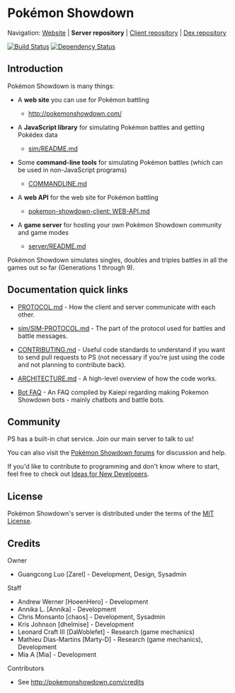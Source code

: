 Pokémon Showdown
========================================================================

Navigation: [Website][1] | **Server repository** | [Client repository][2] | [Dex repository][3]

  [1]: https://staraptorshowdown.com/
  [2]: https://github.com/ShivaD173/pokemon-showdown-client
  [3]: https://github.com/Zarel/Pokemon-Showdown-Dex

[![Build Status](https://github.com/smogon/pokemon-showdown/workflows/Node.js%20CI/badge.svg)](https://github.com/smogon/pokemon-showdown/actions?query=workflow%3A%22Node.js+CI%22)
[![Dependency Status](https://img.shields.io/librariesio/github/smogon/pokemon-showdown)](https://libraries.io/github/smogon/pokemon-showdown)


Introduction
------------------------------------------------------------------------

Pokémon Showdown is many things:

- A **web site** you can use for Pokémon battling

  - http://pokemonshowdown.com/

- A **JavaScript library** for simulating Pokémon battles and getting Pokédex data

  - [sim/README.md](./sim/README.md)

- Some **command-line tools** for simulating Pokémon battles (which can be used in non-JavaScript programs)

  - [COMMANDLINE.md](./COMMANDLINE.md)

- A **web API** for the web site for Pokémon battling

  - [pokemon-showdown-client: WEB-API.md](https://github.com/smogon/pokemon-showdown-client/blob/master/WEB-API.md)

- A **game server** for hosting your own Pokémon Showdown community and game modes

  - [server/README.md](./server/README.md)

Pokémon Showdown simulates singles, doubles and triples battles in all the games out so far (Generations 1 through 9).


Documentation quick links
------------------------------------------------------------------------

* [PROTOCOL.md][4] - How the client and server communicate with each other.
* [sim/SIM-PROTOCOL.md][5] - The part of the protocol used for battles and battle messages.
* [CONTRIBUTING.md][6] - Useful code standards to understand if you want to send pull requests to PS (not necessary if you're just using the code and not planning to contribute back).
* [ARCHITECTURE.md][7] - A high-level overview of how the code works.
* [Bot FAQ][8] - An FAQ compiled by Kaiepi regarding making Pokemon Showdown bots - mainly chatbots and battle bots.

  [4]: ./PROTOCOL.md
  [5]: ./sim/SIM-PROTOCOL.md
  [6]: ./CONTRIBUTING.md
  [7]: ./ARCHITECTURE.md
  [8]: https://gist.github.com/Kaiepi/becc5d0ecd576f5e7733b57b4e3fa97e


Community
------------------------------------------------------------------------

PS has a built-in chat service. Join our main server to talk to us!

You can also visit the [Pokémon Showdown forums][9] for discussion and help.

  [9]: https://www.smogon.com/forums/forums/pok%C3%A9mon-showdown.209/

If you'd like to contribute to programming and don't know where to start, feel free to check out [Ideas for New Developers][10].

  [10]: https://github.com/smogon/pokemon-showdown/issues/2444


License
------------------------------------------------------------------------

Pokémon Showdown's server is distributed under the terms of the [MIT License][11].

  [11]: ./LICENSE


Credits
------------------------------------------------------------------------

Owner

- Guangcong Luo [Zarel] - Development, Design, Sysadmin

Staff

- Andrew Werner [HoeenHero] - Development
- Annika L. [Annika] - Development
- Chris Monsanto [chaos] - Development, Sysadmin
- Kris Johnson [dhelmise] - Development
- Leonard Craft III [DaWoblefet] - Research (game mechanics)
- Mathieu Dias-Martins [Marty-D] - Research (game mechanics), Development
- Mia A [Mia] - Development

Contributors

- See http://pokemonshowdown.com/credits
